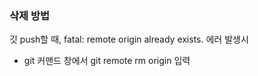 ### 삭제 방법
깃 push할 때, fatal: remote origin already exists. 에러 발생시

- git 커맨드 창에서
git remote rm origin 입력
